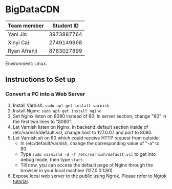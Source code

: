 # BigDataCDN

|Team member | Student ID|
| ---------- |:---------:|
|Yani Jin    | 3973887764|
|Xinyi Cai   | 2749149968|
|Ryan Afranji| 8763027899|

Environment: Linux.

## Instructions to Set up

### Convert a PC into a Web Server
1. Install Varnish: ```sudo apt-get install varnish```
2. Install Nginx: ```sudo apt-get install nginx```
3. Set Nginx listen on 8080 instead of 80: In server section, change "80" in the first two lines to "8080".
4. Let Varnish listen on Nginx: In backend_default section inside of /etc/varnish/default.vcl, change host to 127.0.0.1 and port to 8080.
5. Let Varnish sit on 80 which could receive HTTP request from outside:
	- In /etc/default/varnish, change the corresponding value of "-a" to 80.
	- Type ```sudo varnishd -d -f /etc/varnish/default.vcl``` to get into debug mode, then type ```start```.
	- Till now, you can access the default page of Nginx through the browser in your local machine (127.0.0.1:80)
6. Expose local web server to the public using Ngrok. Please refer to [Ngrok tutorial](https://dev.to/levivm/exposing-localhost-server-to-the-internet-in-one-minute-2713).

